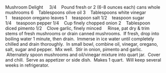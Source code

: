 Mushroom Delight
 
 
3/4    Pound fresh or 2 (6-8 ounces each) cans whole mushrooms
6    Tablespoons olive oil
3    Tablespoons white vinegar
1    teaspoon oregano leaves
1    teaspoon salt
1/2    teaspoon sugar
1/4    teaspoon pepper
1/4    Cup finely chopped onion
2    Tablespoon diced pimento
1/2    Clove garlic, finely minced
 
 
Rinse, pat dry & trim stems of fresh mushrooms or drain canned mushrooms.  If fresh, drop into boiling water 1 minute, then drain.  Immerse in ice water until completely chilled and drain thoroughly.  In small bowl, combine oil, vinegar, oregano, salt, sugar and pepper.  Mix well.  Stir in onion, pimento and garlic.  Alternately spoon mushrooms and oil/vinegar mixture into quart jar.  Cover and chill.  Serve as appetizer or side dish.  Makes 1 quart.  Will keep several weeks in refrigerator.
